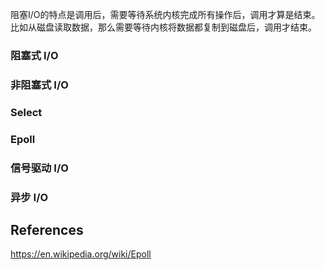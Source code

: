 阻塞I/O的特点是调用后，需要等待系统内核完成所有操作后，调用才算是结束。比如从磁盘读取数据，那么需要等待内核将数据都复制到磁盘后，调用才结束。

### 阻塞式 I/O

### 非阻塞式 I/O

### Select

### Epoll

### 信号驱动 I/O

### 异步 I/O



## References

https://en.wikipedia.org/wiki/Epoll





